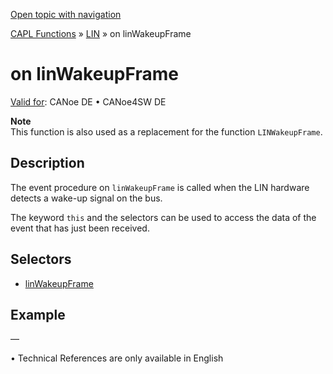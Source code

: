 [Open topic with navigation](../../../../../CANoeDEFamily.htm#Topics/CAPLFunctions/LIN/EventProcedures/CAPLfunctionOnLINWakeupFrame.md)

[CAPL Functions](../../CAPLfunctions.md) » [LIN](../CAPLfunctionsLINOverview.md) » on linWakeupFrame

# on linWakeupFrame

[Valid for](../../../Shared/FeatureAvailability.md): CANoe DE • CANoe4SW DE

**Note**  
This function is also used as a replacement for the function `LINWakeupFrame`.

## Description

The event procedure on `linWakeupFrame` is called when the LIN hardware detects a wake-up signal on the bus.

The keyword `this` and the selectors can be used to access the data of the event that has just been received.

## Selectors

- [linWakeupFrame](../Selectors/CAPLfunctionLINWakeupFrame.md)

## Example

—

•  Technical References are only available in English

